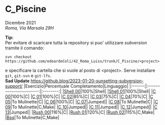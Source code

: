 # C_Piscine 
Dicembre 2021  
*Roma, Via Marsala 29H*  
  
**Tip:**  
Per evitare di scaricare tutta la repository si puo' utilizzare *subversion* tramite il comando:
```
svn checkout https://github.com/edoardoColi/42_Roma_Luiss/trunk/C_Piscine/<project>
```
e specificare la cartella che si vuole al posto di \<project\>.
Serve installare `git`, `git-svn` e `git-lfs`.  
**Sad Update**
https://github.blog/2023-01-20-sunsetting-subversion-support/
|Esercizio|Percentuale Completamento|Linguaggio|
|:------:|:-----------------------:|:--------:|
|[Shell 00](https://github.com/edoardoColi/42_Roma_Luiss/tree/edoardoColi/C_Piscine/shell_00/it.subject.pdf)|100%|Shell|
|[Shell 01](https://github.com/edoardoColi/42_Roma_Luiss/tree/edoardoColi/C_Piscine/shell_01/en.subject.pdf)|100%|Shell|
|[C 00](https://github.com/edoardoColi/42_Roma_Luiss/tree/edoardoColi/C_Piscine/c_00/it.subject.pdf)|100%|C|
|[C 01](https://github.com/edoardoColi/42_Roma_Luiss/tree/edoardoColi/C_Piscine/c_01/it.subject.pdf)|100%|C|
|[C 02](https://github.com/edoardoColi/42_Roma_Luiss/tree/edoardoColi/C_Piscine/c_02/it.subject.pdf)|85%|C|
|[C 03](https://github.com/edoardoColi/42_Roma_Luiss/tree/edoardoColi/C_Piscine/c_03/it.subject.pdf)|75%|C|
|[C 04](https://github.com/edoardoColi/42_Roma_Luiss/tree/edoardoColi/C_Piscine/c_04/it.subject.pdf)|70%|C|
|[C 05](https://github.com/edoardoColi/42_Roma_Luiss/tree/edoardoColi/C_Piscine/c_05/it.subject.pdf)|To Mulinette|C|
|[C 06](https://github.com/edoardoColi/42_Roma_Luiss/tree/edoardoColi/C_Piscine/c_06/it.subject.pdf)|100%|C|
|[C 07](https://github.com/edoardoColi/42_Roma_Luiss/tree/edoardoColi/C_Piscine/c_07/it.subject.pdf)|Jumped||
|[C 08](https://github.com/edoardoColi/42_Roma_Luiss/tree/edoardoColi/C_Piscine/c_08/it.subject.pdf)|To Mulinette|C|
|[C 09](https://github.com/edoardoColi/42_Roma_Luiss/tree/edoardoColi/C_Piscine/c_09/it.subject.pdf)|To Mulinette|C,Make|
|[C 10](https://github.com/edoardoColi/42_Roma_Luiss/tree/edoardoColi/C_Piscine/c_10/it.subject.pdf)|Jumped||
|[C 11](https://github.com/edoardoColi/42_Roma_Luiss/tree/edoardoColi/C_Piscine/c_11/it.subject.pdf)|Jumped||
|[C 12](https://github.com/edoardoColi/42_Roma_Luiss/tree/edoardoColi/C_Piscine/c_12/it.subject.pdf)|Jumped||
|[C 13](https://github.com/edoardoColi/42_Roma_Luiss/tree/edoardoColi/C_Piscine/c_13/it.subject.pdf)|Jumped||
|[Rush 00](https://github.com/edoardoColi/42_Roma_Luiss/tree/edoardoColi/C_Piscine/rush_00/it.subject.pdf)|116%|C|
|[Rush 01](https://github.com/edoardoColi/42_Roma_Luiss/tree/edoardoColi/C_Piscine/rush_01/it.subject.pdf)|120%|C|
|[Rush 02](https://github.com/edoardoColi/42_Roma_Luiss/tree/edoardoColi/C_Piscine/rush_02/en.subject.pdf)|115%|C,Make|
|[Bsq](https://github.com/edoardoColi/42_Roma_Luiss/tree/edoardoColi/C_Piscine/c_bsq/en.subject.pdf)|To Mulinette|C,Make|
